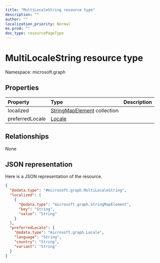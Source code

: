 ```yaml
---
title: "MultiLocaleString resource type"
description: ""
author: ""
localization_priority: Normal
ms.prod: ""
doc_type: resourcePageType
---
```


# MultiLocaleString resource type


Namespace: microsoft.graph



## Properties
|Property|Type|Description|
|:---|:---|:---|
|localized|[StringMapElement](../resources/stringmapelement.md) collection||
|preferredLocale|[Locale](../resources/locale.md)||

## Relationships
None

## JSON representation
Here is a JSON representation of the resource.
<!-- {
  "blockType": "resource",
  "@odata.type": "microsoft.graph.MultiLocaleString"
}
-->
``` json
{
  "@odata.type": "#microsoft.graph.MultiLocaleString",
  "localized": [
    {
      "@odata.type": "microsoft.graph.StringMapElement",
      "key": "String",
      "value": "String"
    }
  ],
  "preferredLocale": {
    "@odata.type": "microsoft.graph.Locale",
    "language": "String",
    "country": "String",
    "variant": "String"
  }
}
```

